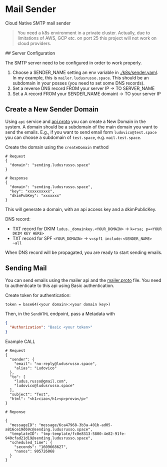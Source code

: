 # Mail Sender

Cloud Native SMTP mail sender

> You need a k8s environment in a private cluster. Actually, due to limitations of AWS, GCP etc. on port 25 this project will not work on cloud providers.

## Server Configuration

The SMTP server need to be configured in order to work properly.

1. Choose a SENDER_NAME setting an env variable in [./k8s/sender.yaml](./k8s/sender.yaml). In my example, this is `mailer.ludusrusso.space`. This should be an subdomain in your posses (you need to set some DNS records).
2. Set a reverse DNS record FROM your server IP -> TO SERVER_NAME
3. Set a A record FROM your SENDER_NAME domaint -> TO your server IP

## Create a New Sender Domain

Using `api` service and [api.proto](./proto/api.proto) you can create a New Domain in the system.
A domain should be a subdomain of the main domain you want to send the emails.
E.g., if you want to send email form `ludovico@test.space` you can choose a subdomain of `test.space`, e.g. `mail.test.space`.

Create the domain using the `createDomain` method

```
# Request
{
  "domain": "sending.ludusrusso.space"
}

# Response
{
  "domain": "sending.ludusrusso.space",
  "key": "xxxxxxxxxx",
  "dkimPubKey": "xxxxxxx"
}
```

This will generate a domain, with an api access key and a dkimPublicKey.

DNS record:

- TXT record for DKIM `ludus._domainkey.<YOUR_DOMAIN>` -> `k=rsa; p=<YOUR DKIM KEY HERE>`
- TXT record for SPF `<YOUR_DOMAIN>` -> `v=spf1 include:<SENDER_NAME> ~all`

When DNS record will be propagated, you are ready to start sending emails.

## Sending Mail

You can send emails using the mailer api and the [mailer.proto](./proto/mailer.proto) file.
You need to authenticate to this api using Basic authentication.

Create token for authentication:

`token = base64(<your domain>:<your domain key>)`

Then, in the `SendHTML` endpoint, pass a Metadata with

```json
{
  "Authorization": "Basic <your token>"
}
```

Example CALL

```
# Request
{
  "sender": {
    "email": "no-reply@ludusrusso.space",
    "alias": "Ludovico"
  },
  "to": [
    "ludus.russo@gmail.com",
    "ludovico@ludusrusso.space"
  ],
  "subject": "Test",
  "html": "<h1>ciao</h1><p>prova</p>"
}

# Reponse

{
  "messageID": "message/6ca47968-3b3a-401b-ad05-a816ce19d69c@sending.ludusrusso.space",
  "templateID": "tmp-template/fc0e8313-5800-4e82-91fe-940cfad21d19@sending.ludusrusso.space",
  "scheduled_time": {
    "seconds": "1609668627",
    "nanos": 905726068
  }
}
```
